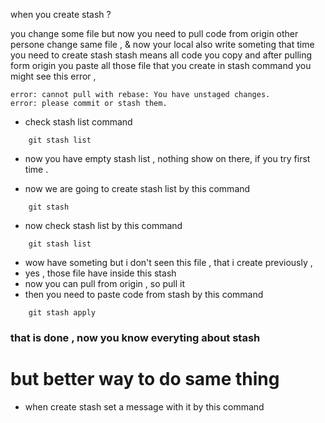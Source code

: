 when you create stash ?

you change some file but now you need to pull code from origin 
other persone change same file , & now your local also write someting 
that time you need to create stash 
stash means all code you copy and after pulling form origin you paste all those file that you create in stash command 
you might see this error , 

```
error: cannot pull with rebase: You have unstaged changes.
error: please commit or stash them.
```

- check stash list command 
```
    git stash list 
```

- now you have empty stash list , nothing show on there, if you try first time .

- now we are going to create stash list by this command 
```
    git stash
```

- now check stash list by this command 
```
    git stash list
```
- wow have someting but i don't seen this file , that i create previously , 
- yes , those file have inside this stash 
- now you can pull from origin , so pull it 
- then you need to paste code from stash by this command 

```
    git stash apply
```

### that is done , now you know everyting about stash 

# but better way to do same thing 
- when create stash set a message with it by this command 
```

```









